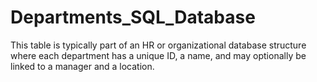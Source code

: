 # Departments_SQL_Database
This table is typically part of an HR or organizational database structure where each department has a unique ID, a name, and may optionally be linked to a manager and a location.
